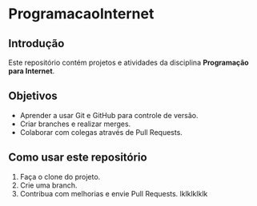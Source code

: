 # ProgramacaoInternet

## Introdução
Este repositório contém projetos e atividades da disciplina **Programação para Internet**.

## Objetivos
- Aprender a usar Git e GitHub para controle de versão.
- Criar branches e realizar merges.
- Colaborar com colegas através de Pull Requests.

## Como usar este repositório
1. Faça o clone do projeto.
2. Crie uma branch.
3. Contribua com melhorias e envie Pull Requests.
lklklklklk
